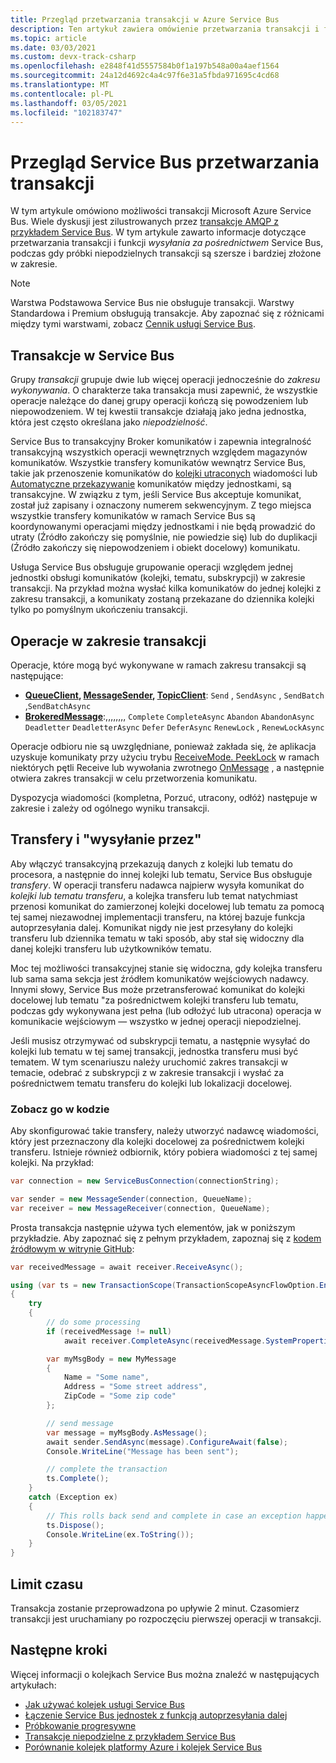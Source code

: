 ```yaml
---
title: Przegląd przetwarzania transakcji w Azure Service Bus
description: Ten artykuł zawiera omówienie przetwarzania transakcji i funkcji wysyłania za pośrednictwem programu w Azure Service Bus.
ms.topic: article
ms.date: 03/03/2021
ms.custom: devx-track-csharp
ms.openlocfilehash: e2848f41d5557584b0f1a197b548a00a4aef1564
ms.sourcegitcommit: 24a12d4692c4a4c97f6e31a5fbda971695c4cd68
ms.translationtype: MT
ms.contentlocale: pl-PL
ms.lasthandoff: 03/05/2021
ms.locfileid: "102183747"
---
```

# <a name="overview-of-service-bus-transaction-processing"></a>Przegląd Service Bus przetwarzania transakcji

W tym artykule omówiono możliwości transakcji Microsoft Azure Service Bus. Wiele dyskusji jest zilustrowanych przez [transakcje AMQP z przykładem Service Bus](https://github.com/Azure/azure-service-bus/tree/master/samples/DotNet/Microsoft.Azure.ServiceBus/TransactionsAndSendVia/TransactionsAndSendVia/AMQPTransactionsSendVia). W tym artykule zawarto informacje dotyczące przetwarzania transakcji i funkcji *wysyłania za pośrednictwem* Service Bus, podczas gdy próbki niepodzielnych transakcji są szersze i bardziej złożone w zakresie.

> [!NOTE]
> Warstwa Podstawowa Service Bus nie obsługuje transakcji. Warstwy Standardowa i Premium obsługują transakcje. Aby zapoznać się z różnicami między tymi warstwami, zobacz [Cennik usługi Service Bus](https://azure.microsoft.com/pricing/details/service-bus/).

## <a name="transactions-in-service-bus"></a>Transakcje w Service Bus

Grupy *transakcji* grupuje dwie lub więcej operacji jednocześnie do *zakresu wykonywania*. O charakterze taka transakcja musi zapewnić, że wszystkie operacje należące do danej grupy operacji kończą się powodzeniem lub niepowodzeniem. W tej kwestii transakcje działają jako jedna jednostka, która jest często określana jako *niepodzielność*.

Service Bus to transakcyjny Broker komunikatów i zapewnia integralność transakcyjną wszystkich operacji wewnętrznych względem magazynów komunikatów. Wszystkie transfery komunikatów wewnątrz Service Bus, takie jak przenoszenie komunikatów do [kolejki utraconych](service-bus-dead-letter-queues.md) wiadomości lub [Automatyczne przekazywanie](service-bus-auto-forwarding.md) komunikatów między jednostkami, są transakcyjne. W związku z tym, jeśli Service Bus akceptuje komunikat, został już zapisany i oznaczony numerem sekwencyjnym. Z tego miejsca wszystkie transfery komunikatów w ramach Service Bus są koordynowanymi operacjami między jednostkami i nie będą prowadzić do utraty (Źródło zakończy się pomyślnie, nie powiedzie się) lub do duplikacji (Źródło zakończy się niepowodzeniem i obiekt docelowy) komunikatu.

Usługa Service Bus obsługuje grupowanie operacji względem jednej jednostki obsługi komunikatów (kolejki, tematu, subskrypcji) w zakresie transakcji. Na przykład można wysłać kilka komunikatów do jednej kolejki z zakresu transakcji, a komunikaty zostaną przekazane do dziennika kolejki tylko po pomyślnym ukończeniu transakcji.

## <a name="operations-within-a-transaction-scope"></a>Operacje w zakresie transakcji

Operacje, które mogą być wykonywane w ramach zakresu transakcji są następujące:

* **[QueueClient](/dotnet/api/microsoft.azure.servicebus.queueclient), [MessageSender](/dotnet/api/microsoft.azure.servicebus.core.messagesender), [TopicClient](/dotnet/api/microsoft.azure.servicebus.topicclient)**: `Send` , `SendAsync` , `SendBatch` ,`SendBatchAsync`
* **[BrokeredMessage](/dotnet/api/microsoft.servicebus.messaging.brokeredmessage)**:,,,,,,,, `Complete` `CompleteAsync` `Abandon` `AbandonAsync` `Deadletter` `DeadletterAsync` `Defer` `DeferAsync` `RenewLock` , `RenewLockAsync` 

Operacje odbioru nie są uwzględniane, ponieważ zakłada się, że aplikacja uzyskuje komunikaty przy użyciu trybu [ReceiveMode. PeekLock](/dotnet/api/microsoft.azure.servicebus.receivemode) w ramach niektórych pętli Receive lub wywołania zwrotnego [OnMessage](/dotnet/api/microsoft.servicebus.messaging.queueclient.onmessage) , a następnie otwiera zakres transakcji w celu przetworzenia komunikatu.

Dyspozycja wiadomości (kompletna, Porzuć, utracony, odłóż) następuje w zakresie i zależy od ogólnego wyniku transakcji.

## <a name="transfers-and-send-via"></a>Transfery i "wysyłanie przez"

Aby włączyć transakcyjną przekazują danych z kolejki lub tematu do procesora, a następnie do innej kolejki lub tematu, Service Bus obsługuje *transfery*. W operacji transferu nadawca najpierw wysyła komunikat do *kolejki lub tematu transferu*, a kolejka transferu lub temat natychmiast przenosi komunikat do zamierzonej kolejki docelowej lub tematu za pomocą tej samej niezawodnej implementacji transferu, na której bazuje funkcja autoprzesyłania dalej. Komunikat nigdy nie jest przesyłany do kolejki transferu lub dziennika tematu w taki sposób, aby stał się widoczny dla danej kolejki transferu lub użytkowników tematu.

Moc tej możliwości transakcyjnej stanie się widoczna, gdy kolejka transferu lub sama sama sekcja jest źródłem komunikatów wejściowych nadawcy. Innymi słowy, Service Bus może przetransferować komunikat do kolejki docelowej lub tematu "za pośrednictwem kolejki transferu lub tematu, podczas gdy wykonywana jest pełna (lub odłożyć lub utracona) operacja w komunikacie wejściowym — wszystko w jednej operacji niepodzielnej. 

Jeśli musisz otrzymywać od subskrypcji tematu, a następnie wysyłać do kolejki lub tematu w tej samej transakcji, jednostka transferu musi być tematem. W tym scenariuszu należy uruchomić zakres transakcji w temacie, odebrać z subskrypcji z w zakresie transakcji i wysłać za pośrednictwem tematu transferu do kolejki lub lokalizacji docelowej. 

### <a name="see-it-in-code"></a>Zobacz go w kodzie

Aby skonfigurować takie transfery, należy utworzyć nadawcę wiadomości, który jest przeznaczony dla kolejki docelowej za pośrednictwem kolejki transferu. Istnieje również odbiornik, który pobiera wiadomości z tej samej kolejki. Na przykład:

```csharp
var connection = new ServiceBusConnection(connectionString);

var sender = new MessageSender(connection, QueueName);
var receiver = new MessageReceiver(connection, QueueName);
```

Prosta transakcja następnie używa tych elementów, jak w poniższym przykładzie. Aby zapoznać się z pełnym przykładem, zapoznaj się z [kodem źródłowym w witrynie GitHub](https://github.com/Azure/azure-service-bus/tree/master/samples/DotNet/Microsoft.Azure.ServiceBus/TransactionsAndSendVia/TransactionsAndSendVia/AMQPTransactionsSendVia):

```csharp
var receivedMessage = await receiver.ReceiveAsync();

using (var ts = new TransactionScope(TransactionScopeAsyncFlowOption.Enabled))
{
    try
    {
        // do some processing
        if (receivedMessage != null)
            await receiver.CompleteAsync(receivedMessage.SystemProperties.LockToken);

        var myMsgBody = new MyMessage
        {
            Name = "Some name",
            Address = "Some street address",
            ZipCode = "Some zip code"
        };

        // send message
        var message = myMsgBody.AsMessage();
        await sender.SendAsync(message).ConfigureAwait(false);
        Console.WriteLine("Message has been sent");

        // complete the transaction
        ts.Complete();
    }
    catch (Exception ex)
    {
        // This rolls back send and complete in case an exception happens
        ts.Dispose();
        Console.WriteLine(ex.ToString());
    }
}
```

## <a name="timeout"></a>Limit czasu
Transakcja zostanie przeprowadzona po upływie 2 minut. Czasomierz transakcji jest uruchamiany po rozpoczęciu pierwszej operacji w transakcji. 

## <a name="next-steps"></a>Następne kroki

Więcej informacji o kolejkach Service Bus można znaleźć w następujących artykułach:

* [Jak używać kolejek usługi Service Bus](service-bus-dotnet-get-started-with-queues.md)
* [Łączenie Service Bus jednostek z funkcją autoprzesyłania dalej](service-bus-auto-forwarding.md)
* [Próbkowanie progresywne](https://github.com/Azure/azure-service-bus/tree/master/samples/DotNet/Microsoft.ServiceBus.Messaging/AutoForward)
* [Transakcje niepodzielne z przykładem Service Bus](https://github.com/Azure/azure-service-bus/tree/master/samples/DotNet/Microsoft.ServiceBus.Messaging/AtomicTransactions)
* [Porównanie kolejek platformy Azure i kolejek Service Bus](service-bus-azure-and-service-bus-queues-compared-contrasted.md)


